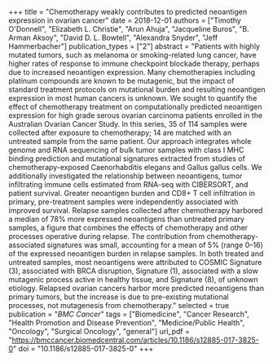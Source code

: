 +++
title = "Chemotherapy weakly contributes to predicted neoantigen expression in ovarian cancer"
date = 2018-12-01
authors = ["Timothy O'Donnell", "Elizabeth L. Christie", "Arun Ahuja", "Jacqueline Buros", "B. Arman Aksoy", "David D. L. Bowtell", "Alexandra Snyder", "Jeff Hammerbacher"]
publication_types = ["2"]
abstract = "Patients with highly mutated tumors, such as melanoma or smoking-related lung cancer, have higher rates of response to immune checkpoint blockade therapy, perhaps due to increased neoantigen expression. Many chemotherapies including platinum compounds are known to be mutagenic, but the impact of standard treatment protocols on mutational burden and resulting neoantigen expression in most human cancers is unknown. We sought to quantify the effect of chemotherapy treatment on computationally predicted neoantigen expression for high grade serous ovarian carcinoma patients enrolled in the Australian Ovarian Cancer Study. In this series, 35 of 114 samples were collected after exposure to chemotherapy; 14 are matched with an untreated sample from the same patient. Our approach integrates whole genome and RNA sequencing of bulk tumor samples with class I MHC binding prediction and mutational signatures extracted from studies of chemotherapy-exposed Caenorhabditis elegans and Gallus gallus cells. We additionally investigated the relationship between neoantigens, tumor infiltrating immune cells estimated from RNA-seq with CIBERSORT, and patient survival. Greater neoantigen burden and CD8+ T cell infiltration in primary, pre-treatment samples were independently associated with improved survival. Relapse samples collected after chemotherapy harbored a median of 78% more expressed neoantigens than untreated primary samples, a figure that combines the effects of chemotherapy and other processes operative during relapse. The contribution from chemotherapy-associated signatures was small, accounting for a mean of 5% (range 0–16) of the expressed neoantigen burden in relapse samples. In both treated and untreated samples, most neoantigens were attributed to COSMIC Signature (3), associated with BRCA disruption, Signature (1), associated with a slow mutagenic process active in healthy tissue, and Signature (8), of unknown etiology. Relapsed ovarian cancers harbor more predicted neoantigens than primary tumors, but the increase is due to pre-existing mutational processes, not mutagenesis from chemotherapy."
selected = true
publication = "*BMC Cancer*"
tags = ["Biomedicine", "Cancer Research", "Health Promotion and Disease Prevention", "Medicine/Public Health", "Oncology", "Surgical Oncology", "general"]
url_pdf = "https://bmccancer.biomedcentral.com/articles/10.1186/s12885-017-3825-0"
doi = "10.1186/s12885-017-3825-0"
+++

